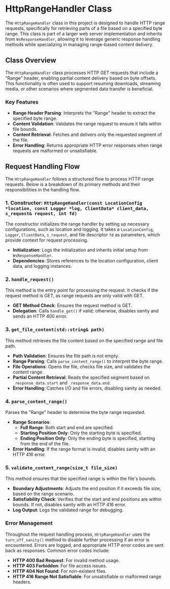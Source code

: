 # HttpRangeHandler Class

The `HttpRangeHandler` class in this project is designed to handle HTTP range requests, specifically for retrieving parts of a file based on a specified byte range. This class is part of a larger web server implementation and inherits from `WsResponseHandler`, allowing it to leverage generic response handling methods while specializing in managing range-based content delivery.

## Class Overview

The `HttpRangeHandler` class processes HTTP GET requests that include a "Range" header, enabling partial content delivery based on byte offsets. This functionality is often used to support resuming downloads, streaming media, or other scenarios where segmented data transfer is beneficial.

### Key Features

- **Range Header Parsing**: Interprets the "Range" header to extract the specified byte range.
- **Content Validation**: Validates the range request to ensure it falls within file bounds.
- **Content Retrieval**: Fetches and delivers only the requested segment of the file.
- **Error Handling**: Returns appropriate HTTP error responses when range requests are malformed or unsatisfiable.

## Request Handling Flow

The `HttpRangeHandler` follows a structured flow to process HTTP range requests. Below is a breakdown of its primary methods and their responsibilities in the handling flow.

### 1. Constructor: `HttpRangeHandler(const LocationConfig *location, const Logger *log, ClientData* client_data, s_request& request, int fd)`

The constructor initializes the range handler by setting up necessary configurations, such as location and logging. It takes a `LocationConfig`, `Logger`, `ClientData`, `s_request`, and file descriptor `fd` as parameters, which provide context for request processing.

- **Initialization**: Logs the initialization and inherits initial setup from `WsResponseHandler`.
- **Dependencies**: Stores references to the location configuration, client data, and logging instances.

### 2. `handle_request()`

This method is the entry point for processing the request. It checks if the request method is GET, as range requests are only valid with GET.

- **GET Method Check**: Ensures the request method is GET.
- **Delegation**: Calls `handle_get()` if valid; otherwise, disables sanity and sends an HTTP 400 error.

### 3. `get_file_content(std::string& path)`

This method retrieves the file content based on the specified range and file path.

- **Path Validation**: Ensures the file path is not empty.
- **Range Parsing**: Calls `parse_content_range()` to interpret the byte range.
- **File Operations**: Opens the file, checks file size, and validates the content range.
- **Partial Content Retrieval**: Reads the specified segment based on `_response_data.start` and `_response_data.end`.
- **Error Handling**: Catches I/O and file errors, disabling sanity as needed.

### 4. `parse_content_range()`

Parses the "Range" header to determine the byte range requested.

- **Range Scenarios**:
    - **Full Range**: Both start and end are specified.
    - **Starting Position Only**: Only the starting byte is specified.
    - **Ending Position Only**: Only the ending byte is specified, starting from the end of the file.
- **Error Handling**: If the range format is invalid, disables sanity with an HTTP 416 error.

### 5. `validate_content_range(size_t file_size)`

This method ensures that the specified range is within the file's bounds.

- **Boundary Adjustments**: Adjusts the end position if it exceeds file size, based on the range scenario.
- **Satisfiability Check**: Verifies that the start and end positions are within bounds. If not, disables sanity with an HTTP 416 error.
- **Log Output**: Logs the validated range for debugging.

### Error Management

Throughout the request handling process, `HttpRangeHandler` uses the `turn_off_sanity()` method to disable further processing if an error is encountered. Errors are logged, and appropriate HTTP error codes are sent back as responses. Common error codes include:

- **HTTP 400 Bad Request**: For invalid method usage.
- **HTTP 403 Forbidden**: For file access issues.
- **HTTP 404 Not Found**: For non-existent files.
- **HTTP 416 Range Not Satisfiable**: For unsatisfiable or malformed range headers.
